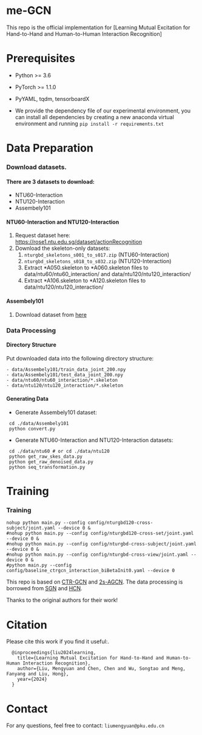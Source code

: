 # me-GCN
This repo is the official implementation for [Learning Mutual Excitation for Hand-to-Hand and Human-to-Human Interaction Recognition]

# Prerequisites

- Python >= 3.6
- PyTorch >= 1.1.0
- PyYAML, tqdm, tensorboardX

- We provide the dependency file of our experimental environment, you can install all dependencies by creating a new anaconda virtual environment and running `pip install -r requirements.txt `

# Data Preparation

### Download datasets.

#### There are 3 datasets to download:

- NTU60-Interaction
- NTU120-Interaction
- Assembely101

#### NTU60-Interaction and NTU120-Interaction

1. Request dataset here: https://rose1.ntu.edu.sg/dataset/actionRecognition
2. Download the skeleton-only datasets:
   1. `nturgbd_skeletons_s001_to_s017.zip` (NTU60-Interaction)
   2. `nturgbd_skeletons_s018_to_s032.zip` (NTU120-Interaction)
   3. Extract *A050.skeleton to *A060.skeleton files to data/ntu60/ntu60_interaction/ and data/ntu120/ntu120_interaction/
   4. Extract *A106.skeleton to *A120.skeleton files to data/ntu120/ntu120_interaction/

#### Assembely101

1. Download dataset from [here](https://github.com/assembly-101/assembly101-download-scripts)

### Data Processing

#### Directory Structure

Put downloaded data into the following directory structure:

```
- data/Assembely101/train_data_joint_200.npy
- data/Assembely101/test_data_joint_200.npy
- data/ntu60/ntu60_interaction/*.skeleton
- data/ntu120/ntu120_interaction/*.skeleton
```

#### Generating Data

- Generate Assembely101 dataset:
```
 cd ./data/Assembely101
 python convert.py
```
- Generate NTU60-Interaction and NTU120-Interaction datasets:
```
 cd ./data/ntu60 # or cd ./data/ntu120  
 python get_raw_skes_data.py
 python get_raw_denoised_data.py
 python seq_transformation.py
```


# Training

### Training
```
nohup python main.py --config config/nturgbd120-cross-subject/joint.yaml --device 0 &
#nohup python main.py --config config/nturgbd120-cross-set/joint.yaml --device 0 &
#nohup python main.py --config config/nturgbd-cross-subject/joint.yaml --device 0 &
#nohup python main.py --config config/nturgbd-cross-view/joint.yaml --device 0 &
#python main.py --config config/baseline_ctrgcn_interaction_biBetaInit0.yaml --device 0
```

This repo is based on [CTR-GCN](https://github.com/Uason-Chen/CTR-GCN) and [2s-AGCN](https://github.com/lshiwjx/2s-AGCN). The data processing is borrowed from [SGN](https://github.com/microsoft/SGN) and [HCN](https://github.com/huguyuehuhu/HCN-pytorch).

Thanks to the original authors for their work!

# Citation

Please cite this work if you find it useful:.

      @inproceedings{liu2024learning,
        title={Learning Mutual Excitation for Hand-to-Hand and Human-to-Human Interaction Recognition},
        author={Liu, Mengyuan and Chen, Chen and Wu, Songtao and Meng, Fanyang and Liu, Hong},
        year={2024}
      }

# Contact
For any questions, feel free to contact: `liumengyuan@pku.edu.cn`
